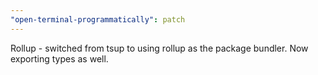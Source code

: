 ```yaml
---
"open-terminal-programmatically": patch
---
```


Rollup - switched from tsup to using rollup as the package bundler. Now exporting types as well.
